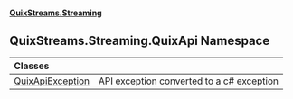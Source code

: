 #### [QuixStreams.Streaming](index.md 'index')

## QuixStreams.Streaming.QuixApi Namespace

| Classes | |
| :--- | :--- |
| [QuixApiException](QuixApiException.md 'QuixStreams.Streaming.QuixApi.QuixApiException') | API exception converted to a c# exception |
